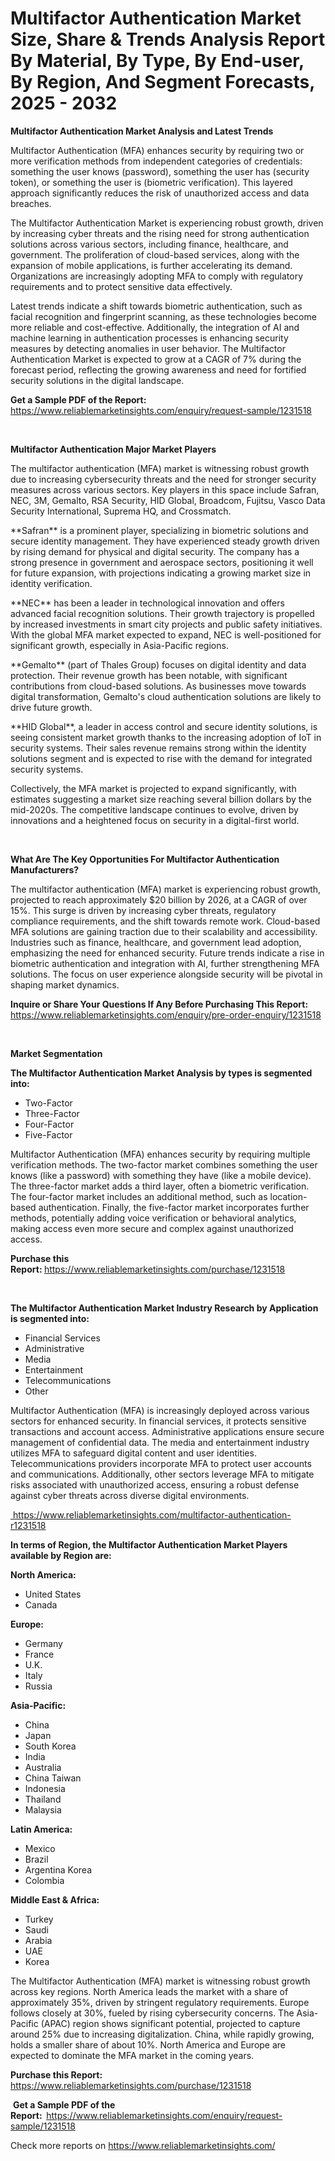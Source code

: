 <p><h1>Multifactor Authentication Market Size, Share & Trends Analysis Report By Material, By Type, By End-user, By Region, And Segment Forecasts, 2025 - 2032</h1></p><p><strong>Multifactor Authentication Market Analysis and Latest Trends</strong></p>
<p><p>Multifactor Authentication (MFA) enhances security by requiring two or more verification methods from independent categories of credentials: something the user knows (password), something the user has (security token), or something the user is (biometric verification). This layered approach significantly reduces the risk of unauthorized access and data breaches.</p><p>The Multifactor Authentication Market is experiencing robust growth, driven by increasing cyber threats and the rising need for strong authentication solutions across various sectors, including finance, healthcare, and government. The proliferation of cloud-based services, along with the expansion of mobile applications, is further accelerating its demand. Organizations are increasingly adopting MFA to comply with regulatory requirements and to protect sensitive data effectively.</p><p>Latest trends indicate a shift towards biometric authentication, such as facial recognition and fingerprint scanning, as these technologies become more reliable and cost-effective. Additionally, the integration of AI and machine learning in authentication processes is enhancing security measures by detecting anomalies in user behavior. The Multifactor Authentication Market is expected to grow at a CAGR of 7% during the forecast period, reflecting the growing awareness and need for fortified security solutions in the digital landscape.</p></p>
<p><strong>Get a Sample PDF of the Report:&nbsp;</strong> <a href="https://www.reliablemarketinsights.com/enquiry/request-sample/1231518?utm_campaign=3320&utm_medium=2&utm_source=Github&utm_content=ia&utm_term=11032025&utm_id=multifactor-authentication">https://www.reliablemarketinsights.com/enquiry/request-sample/1231518</a></p>
<p>&nbsp;</p>
<p><strong>Multifactor Authentication Major Market Players</strong></p>
<p><p>The multifactor authentication (MFA) market is witnessing robust growth due to increasing cybersecurity threats and the need for stronger security measures across various sectors. Key players in this space include Safran, NEC, 3M, Gemalto, RSA Security, HID Global, Broadcom, Fujitsu, Vasco Data Security International, Suprema HQ, and Crossmatch.</p><p>**Safran** is a prominent player, specializing in biometric solutions and secure identity management. They have experienced steady growth driven by rising demand for physical and digital security. The company has a strong presence in government and aerospace sectors, positioning it well for future expansion, with projections indicating a growing market size in identity verification.</p><p>**NEC** has been a leader in technological innovation and offers advanced facial recognition solutions. Their growth trajectory is propelled by increased investments in smart city projects and public safety initiatives. With the global MFA market expected to expand, NEC is well-positioned for significant growth, especially in Asia-Pacific regions.</p><p>**Gemalto** (part of Thales Group) focuses on digital identity and data protection. Their revenue growth has been notable, with significant contributions from cloud-based solutions. As businesses move towards digital transformation, Gemalto's cloud authentication solutions are likely to drive future growth.</p><p>**HID Global**, a leader in access control and secure identity solutions, is seeing consistent market growth thanks to the increasing adoption of IoT in security systems. Their sales revenue remains strong within the identity solutions segment and is expected to rise with the demand for integrated security systems.</p><p>Collectively, the MFA market is projected to expand significantly, with estimates suggesting a market size reaching several billion dollars by the mid-2020s. The competitive landscape continues to evolve, driven by innovations and a heightened focus on security in a digital-first world.</p></p>
<p>&nbsp;</p>
<p><strong>What Are The Key Opportunities For Multifactor Authentication Manufacturers?</strong></p>
<p><p>The multifactor authentication (MFA) market is experiencing robust growth, projected to reach approximately $20 billion by 2026, at a CAGR of over 15%. This surge is driven by increasing cyber threats, regulatory compliance requirements, and the shift towards remote work. Cloud-based MFA solutions are gaining traction due to their scalability and accessibility. Industries such as finance, healthcare, and government lead adoption, emphasizing the need for enhanced security. Future trends indicate a rise in biometric authentication and integration with AI, further strengthening MFA solutions. The focus on user experience alongside security will be pivotal in shaping market dynamics.</p></p>
<p><strong>Inquire or Share Your Questions If Any Before Purchasing This Report:</strong> <a href="https://www.reliablemarketinsights.com/enquiry/pre-order-enquiry/1231518?utm_campaign=3320&utm_medium=2&utm_source=Github&utm_content=ia&utm_term=11032025&utm_id=multifactor-authentication">https://www.reliablemarketinsights.com/enquiry/pre-order-enquiry/1231518</a></p>
<p>&nbsp;</p>
<p><strong>Market Segmentation</strong></p>
<p><strong>The Multifactor Authentication Market Analysis by types is segmented into:</strong></p>
<p><ul><li>Two-Factor</li><li>Three-Factor</li><li>Four-Factor</li><li>Five-Factor</li></ul></p>
<p><p>Multifactor Authentication (MFA) enhances security by requiring multiple verification methods. The two-factor market combines something the user knows (like a password) with something they have (like a mobile device). The three-factor market adds a third layer, often a biometric verification. The four-factor market includes an additional method, such as location-based authentication. Finally, the five-factor market incorporates further methods, potentially adding voice verification or behavioral analytics, making access even more secure and complex against unauthorized access.</p></p>
<p><strong>Purchase this Report:&nbsp;</strong><a href="https://www.reliablemarketinsights.com/purchase/1231518?utm_campaign=3320&utm_medium=2&utm_source=Github&utm_content=ia&utm_term=11032025&utm_id=multifactor-authentication">https://www.reliablemarketinsights.com/purchase/1231518</a></p>
<p>&nbsp;</p>
<p><strong>The Multifactor Authentication Market Industry Research by Application is segmented into:</strong></p>
<p><ul><li>Financial Services</li><li>Administrative</li><li>Media</li><li>Entertainment</li><li>Telecommunications</li><li>Other</li></ul></p>
<p><p>Multifactor Authentication (MFA) is increasingly deployed across various sectors for enhanced security. In financial services, it protects sensitive transactions and account access. Administrative applications ensure secure management of confidential data. The media and entertainment industry utilizes MFA to safeguard digital content and user identities. Telecommunications providers incorporate MFA to protect user accounts and communications. Additionally, other sectors leverage MFA to mitigate risks associated with unauthorized access, ensuring a robust defense against cyber threats across diverse digital environments.</p></p>
<p><a href="https://www.reliablemarketinsights.com/multifactor-authentication-r1231518?utm_campaign=3320&utm_medium=2&utm_source=Github&utm_content=ia&utm_term=11032025&utm_id=multifactor-authentication">&nbsp;https://www.reliablemarketinsights.com/multifactor-authentication-r1231518</a></p>
<p><strong>In terms of Region, the Multifactor Authentication Market Players available by Region are:</strong></p>
<p>
    <p> <strong> North America: </strong>
        <ul>
            <li>United States</li>
            <li>Canada</li>
        </ul>
        </p> 
    <p> <strong> Europe: </strong>
        <ul>
            <li>Germany</li>
            <li>France</li>
            <li>U.K.</li>
            <li>Italy</li>
            <li>Russia</li>
        </ul>
        </p> 
    <p> <strong> Asia-Pacific: </strong>
        <ul>
            <li>China</li>
            <li>Japan</li>
            <li>South Korea</li>
            <li>India</li>
            <li>Australia</li>
            <li>China Taiwan</li>
            <li>Indonesia</li>
            <li>Thailand</li>
            <li>Malaysia</li>
        </ul>
        </p> 
    <p> <strong> Latin America: </strong>
        <ul>
            <li>Mexico</li>
            <li>Brazil</li>
            <li>Argentina Korea</li>
            <li>Colombia</li>
        </ul>
        </p> 
    <p> <strong> Middle East & Africa: </strong>
        <ul>
            <li>Turkey</li>
            <li>Saudi</li>
            <li>Arabia</li>
            <li>UAE</li>
            <li>Korea</li>
        </ul>
    </p>
    </p>
<p><p>The Multifactor Authentication (MFA) market is witnessing robust growth across key regions. North America leads the market with a share of approximately 35%, driven by stringent regulatory requirements. Europe follows closely at 30%, fueled by rising cybersecurity concerns. The Asia-Pacific (APAC) region shows significant potential, projected to capture around 25% due to increasing digitalization. China, while rapidly growing, holds a smaller share of about 10%. North America and Europe are expected to dominate the MFA market in the coming years.</p></p>
<p><strong>Purchase this Report: </strong><a href="https://www.reliablemarketinsights.com/purchase/1231518?utm_campaign=3320&utm_medium=2&utm_source=Github&utm_content=ia&utm_term=11032025&utm_id=multifactor-authentication">https://www.reliablemarketinsights.com/purchase/1231518</a></p>
<p>&nbsp;<strong>Get a Sample PDF of the Report:&nbsp;&nbsp;</strong><a href="https://www.reliablemarketinsights.com/enquiry/request-sample/1231518?utm_campaign=3320&utm_medium=2&utm_source=Github&utm_content=ia&utm_term=11032025&utm_id=multifactor-authentication">https://www.reliablemarketinsights.com/enquiry/request-sample/1231518</a></p>
<p><strong></strong></p>
<p>Check more reports on <a href="https://www.reliablemarketinsights.com/?utm_campaign=3320&utm_medium=2&utm_source=Github&utm_content=ia&utm_term=11032025&utm_id=multifactor-authentication">https://www.reliablemarketinsights.com/</a></p>